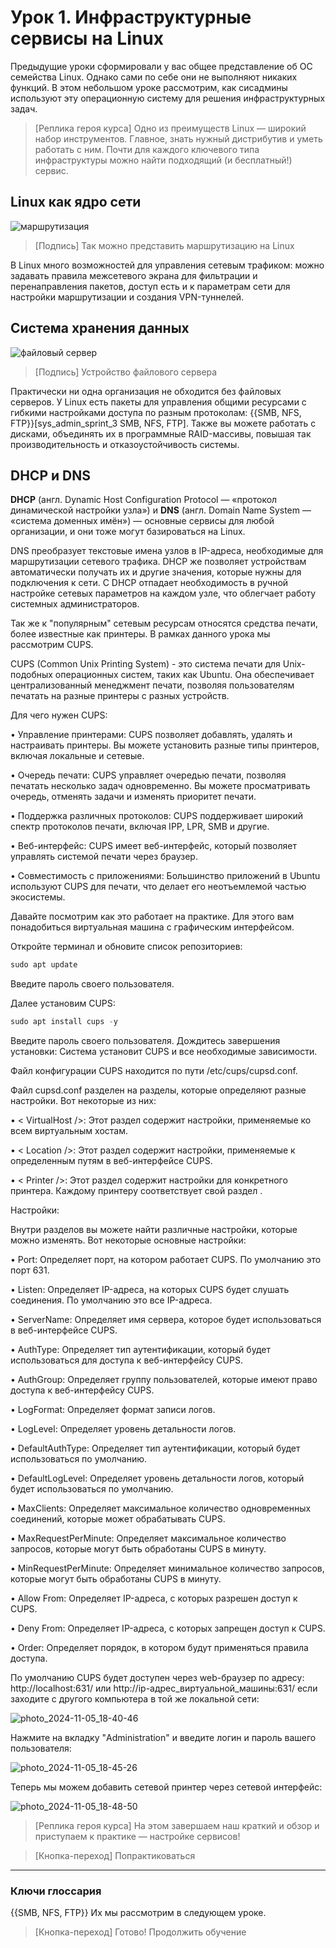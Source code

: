 # Урок 1. Инфраструктурные сервисы на Linux

Предыдущие уроки сформировали у вас общее представление об ОС семейства Linux. Однако сами по себе они не выполняют никаких функций. В этом небольшом уроке рассмотрим, как cисадмины используют эту операционную систему для решения инфраструктурных задач.

>[Реплика героя курса] Одно из преимуществ Linux — широкий набор инструментов. Главное, знать нужный дистрибутив и уметь работать с ним. Почти для каждого ключевого типа инфраструктуры можно найти подходящий (и бесплатный!) сервис.

## Linux как ядро сети

![маршрутизация](https://code.s3.yandex.net/sys-admin-content/Мод.%202,%20спринт%203,%20тема%202,%20урок%201/Маршрутизатор.png?etag=5bb45be8dd1737bccdc48230505fba56)
>[Подпись] Так можно представить маршрутизацию на Linux

В Linux много возможностей для управления сетевым трафиком: можно задавать правила межсетевого экрана для фильтрации и перенаправления пакетов, доступ есть и к параметрам сети для настройки маршрутизации и создания VPN-туннелей. 

## Система хранения данных

![файловый сервер](https://code.s3.yandex.net/sys-admin-content/Мод.%202,%20спринт%203,%20тема%202,%20урок%201/Файловый%20сервер.png?etag=10b8e56658ede9a0391e948008c89a6b)
>[Подпись] Устройство файлового сервера

Практически ни одна организация не обходится без файловых серверов. У Linux есть пакеты для управления общими ресурсами с гибкими настройками доступа по разным протоколам: {{SMB, NFS, FTP}}[sys_admin_sprint_3 SMB, NFS, FTP]. Также вы можете работать с дисками, объединять их в программные RAID-массивы, повышая так производительность и отказоустойчивость системы.

## DHCP и DNS

**DHCP** (англ. Dynamic Host Configuration Protocol — «протокол динамической настройки узла») и **DNS** (англ. Domain Name System — «система доменных имён») — основные сервисы для любой организации, и они тоже могут базироваться на Linux. 

DNS преобразует текстовые имена узлов в IP-адреса, необходимые для маршрутизации сетевого трафика. DHCP же позволяет устройствам автоматически получать их и другие значения, которые нужны для подключения к сети. С DHCP отпадает необходимость в ручной настройке сетевых параметров на каждом узле, что облегчает работу системных администраторов.

Так же к "популярным" сетевым ресурсам относятся средства печати, более известные как принтеры. В рамках данного урока мы рассмотрим CUPS.

CUPS (Common Unix Printing System) - это система печати для Unix-подобных операционных систем, таких как Ubuntu. Она обеспечивает централизованный менеджмент печати, позволяя пользователям печатать на разные принтеры с разных устройств.

Для чего нужен CUPS:

• Управление принтерами: CUPS позволяет добавлять, удалять и настраивать принтеры. Вы можете установить разные типы принтеров, включая локальные и сетевые.

• Очередь печати: CUPS управляет очередью печати, позволяя печатать несколько задач одновременно. Вы можете просматривать очередь, отменять задачи и изменять приоритет печати.

• Поддержка различных протоколов: CUPS поддерживает широкий спектр протоколов печати, включая IPP, LPR, SMB и другие.

• Веб-интерфейс: CUPS имеет веб-интерфейс, который позволяет управлять системой печати через браузер.

• Совместимость с приложениями: Большинство приложений в Ubuntu используют CUPS для печати, что делает его неотъемлемой частью экосистемы.

Давайте посмотрим как это работает на практике. Для этого вам понадобиться виртуальная машина с графическим интерфейсом.

Откройте терминал и обновите список репозиториев:

```c
sudo apt update
```
Введите пароль своего пользователя.

Далее установим CUPS:

```c
sudo apt install cups -y
```
Введите пароль своего пользователя. Дождитесь завершения установки: Система установит CUPS и все необходимые зависимости.

Файл конфигурации CUPS находится по пути /etc/cups/cupsd.conf. 

Файл cupsd.conf  разделен на  разделы,  которые  определяют  разные  настройки. Вот некоторые из них:

• < VirtualHost />:  Этот  раздел  содержит  настройки,  применяемые  ко  всем  виртуальным  хостам. 

• < Location />:  Этот  раздел  содержит  настройки,  применяемые  к  определенным  путям  в  веб-интерфейсе  CUPS.

• < Printer />:  Этот  раздел  содержит  настройки  для  конкретного  принтера.  Каждому  принтеру  соответствует  свой  раздел  <Printer name="имя_принтера" />. 

Настройки:

Внутри разделов вы можете найти различные  настройки,  которые  можно  изменять. Вот некоторые основные настройки:

• Port:  Определяет  порт,  на  котором  работает  CUPS.  По  умолчанию  это  порт  631. 

• Listen:  Определяет  IP-адреса,  на  которых  CUPS  будет  слушать  соединения.  По  умолчанию  это  все  IP-адреса. 

• ServerName:  Определяет  имя  сервера,  которое  будет  использоваться  в  веб-интерфейсе  CUPS. 

• AuthType:  Определяет  тип  аутентификации,  который  будет  использоваться  для  доступа  к  веб-интерфейсу  CUPS. 

• AuthGroup:  Определяет  группу  пользователей,  которые  имеют  право  доступа  к  веб-интерфейсу  CUPS.

• LogFormat:  Определяет  формат  записи  логов. 

• LogLevel:  Определяет  уровень  детальности  логов. 

• DefaultAuthType:  Определяет  тип  аутентификации,  который  будет  использоваться  по  умолчанию. 

• DefaultLogLevel:  Определяет  уровень  детальности  логов,  который  будет  использоваться  по  умолчанию. 

• MaxClients:  Определяет  максимальное  количество  одновременных  соединений,  которые  может  обрабатывать  CUPS. 

• MaxRequestPerMinute:  Определяет  максимальное  количество  запросов,  которые  могут  быть  обработаны  CUPS  в  минуту. 

• MinRequestPerMinute:  Определяет  минимальное  количество  запросов,  которые  могут  быть  обработаны  CUPS  в  минуту. 

• Allow From:  Определяет  IP-адреса,  с  которых  разрешен  доступ  к  CUPS. 

• Deny From:  Определяет  IP-адреса,  с  которых  запрещен  доступ  к  CUPS. 

• Order:  Определяет  порядок,  в  котором  будут  применяться  правила  доступа.

По умолчанию CUPS будет доступен через web-браузер по адресу: http://localhost:631/ или http://ip-адрес_виртуальной_машины:631/ если заходите с другого компьютера в той же локальной сети:


![photo_2024-11-05_18-40-46](https://github.com/user-attachments/assets/ce4d08a7-dbbe-47c2-9e7d-de6d581df301)

Нажмите на вкладку "Administration" и введите логин и пароль вашего пользователя:

![photo_2024-11-05_18-45-26](https://github.com/user-attachments/assets/3f9efd68-99d4-4560-8ff1-9e63c7de7c5a)

Теперь мы можем добавить сетевой принтер через сетевой интерфейс:

![photo_2024-11-05_18-48-50](https://github.com/user-attachments/assets/6326894d-5b04-480e-a822-5072e86ea9a7)


>[Реплика героя курса] На этом завершаем наш краткий и обзор и приступаем к практике — настройке сервисов!

>[Кнопка-переход] Попрактиковаться

---

### Ключи глоссария

{{SMB, NFS, FTP}}
Их мы рассмотрим в следующем уроке.


>[Кнопка-переход] Готово! Продолжить обучение
